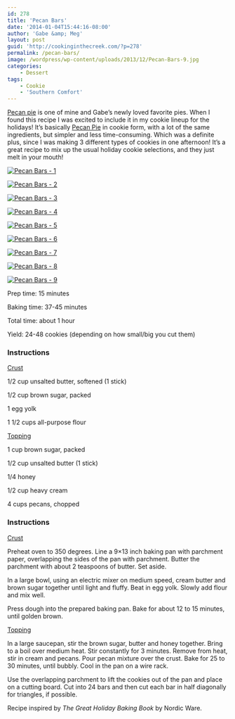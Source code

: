 ```yaml
---
id: 278
title: 'Pecan Bars'
date: '2014-01-04T15:44:16-08:00'
author: 'Gabe &amp; Meg'
layout: post
guid: 'http://cookinginthecreek.com/?p=278'
permalink: /pecan-bars/
image: /wordpress/wp-content/uploads/2013/12/Pecan-Bars-9.jpg
categories:
    - Dessert
tags:
    - Cookie
    - 'Southern Comfort'
---
```


[Pecan pie](http://cookinginthecreek.com/pecan-pie/) is one of mine and Gabe’s newly loved favorite pies. When I found this recipe I was excited to include it in my cookie lineup for the holidays! It’s basically [Pecan Pie](http://cookinginthecreek.com/pecan-pie/) in cookie form, with a lot of the same ingredients, but simpler and less time-consuming. Which was a definite plus, since I was making 3 different types of cookies in one afternoon! It’s a great recipe to mix up the usual holiday cookie selections, and they just melt in your mouth!

[![Pecan Bars - 1](http://cookinginthecreek.com/wordpress/wp-content/uploads/2013/12/Pecan-Bars-1-1024x680.jpg)](http://cookinginthecreek.com/wordpress/wp-content/uploads/2013/12/Pecan-Bars-1.jpg)

[![Pecan Bars - 2](http://cookinginthecreek.com/wordpress/wp-content/uploads/2013/12/Pecan-Bars-2-1024x680.jpg)](http://cookinginthecreek.com/wordpress/wp-content/uploads/2013/12/Pecan-Bars-2.jpg)

[![Pecan Bars - 3](http://cookinginthecreek.com/wordpress/wp-content/uploads/2013/12/Pecan-Bars-3-680x1024.jpg)](http://cookinginthecreek.com/wordpress/wp-content/uploads/2013/12/Pecan-Bars-3.jpg)

[![Pecan Bars - 4](http://cookinginthecreek.com/wordpress/wp-content/uploads/2013/12/Pecan-Bars-4-1024x680.jpg)](http://cookinginthecreek.com/wordpress/wp-content/uploads/2013/12/Pecan-Bars-4.jpg)

[![Pecan Bars - 5](http://cookinginthecreek.com/wordpress/wp-content/uploads/2013/12/Pecan-Bars-5-1024x680.jpg)](http://cookinginthecreek.com/wordpress/wp-content/uploads/2013/12/Pecan-Bars-5.jpg)

[![Pecan Bars - 6](http://cookinginthecreek.com/wordpress/wp-content/uploads/2013/12/Pecan-Bars-6-1024x680.jpg)](http://cookinginthecreek.com/wordpress/wp-content/uploads/2013/12/Pecan-Bars-6.jpg)

[![Pecan Bars - 7](http://cookinginthecreek.com/wordpress/wp-content/uploads/2013/12/Pecan-Bars-7-1024x680.jpg)](http://cookinginthecreek.com/wordpress/wp-content/uploads/2013/12/Pecan-Bars-7.jpg)

[![Pecan Bars - 8](http://cookinginthecreek.com/wordpress/wp-content/uploads/2013/12/Pecan-Bars-8-1024x680.jpg)](http://cookinginthecreek.com/wordpress/wp-content/uploads/2013/12/Pecan-Bars-8.jpg)

[![Pecan Bars - 9](http://cookinginthecreek.com/wordpress/wp-content/uploads/2013/12/Pecan-Bars-9-974x1024.jpg)](http://cookinginthecreek.com/wordpress/wp-content/uploads/2013/12/Pecan-Bars-9.jpg)

Prep time: 15 minutes

Baking time: 37-45 minutes

Total time: about 1 hour

Yield: 24-48 cookies (depending on how small/big you cut them)

### Instructions

<span style="text-decoration: underline;">Crust</span>

1/2 cup unsalted butter, softened (1 stick)

1/2 cup brown sugar, packed

1 egg yolk

1 1/2 cups all-purpose flour

<span style="text-decoration: underline;">Topping</span>

1 cup brown sugar, packed

1/2 cup unsalted butter (1 stick)

1/4 honey

1/2 cup heavy cream

4 cups pecans, chopped

### Instructions

<span style="text-decoration: underline;">Crust</span>

Preheat oven to 350 degrees. Line a 9×13 inch baking pan with parchment paper, overlapping the sides of the pan with parchment. Butter the parchment with about 2 teaspoons of butter. Set aside.

In a large bowl, using an electric mixer on medium speed, cream butter and brown sugar together until light and fluffy. Beat in egg yolk. Slowly add flour and mix well.

Press dough into the prepared baking pan. Bake for about 12 to 15 minutes, until golden brown.

<span style="text-decoration: underline;">Topping</span>

In a large saucepan, stir the brown sugar, butter and honey together. Bring to a boil over medium heat. Stir constantly for 3 minutes. Remove from heat, stir in cream and pecans. Pour pecan mixture over the crust. Bake for 25 to 30 minutes, until bubbly. Cool in the pan on a wire rack.

Use the overlapping parchment to lift the cookies out of the pan and place on a cutting board. Cut into 24 bars and then cut each bar in half diagonally for triangles, if possible.

Recipe inspired by *The Great Holiday Baking Book* by Nordic Ware.